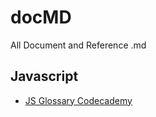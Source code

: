 # docMD
All Document and Reference .md


## Javascript

- [JS Glossary Codecademy](/javascript/JS-Glossary-Codecademy.md)
